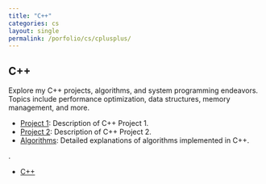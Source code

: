 ```yaml
---
title: "C++"
categories: cs
layout: single
permalink: /porfolio/cs/cplusplus/
---
```


## C++

Explore my C++ projects, algorithms, and system programming endeavors. Topics include performance optimization, data structures, memory management, and more.

- [Project 1](#): Description of C++ Project 1.
- [Project 2](#): Description of C++ Project 2.
- [Algorithms](#): Detailed explanations of algorithms implemented in C++.

.
- [C++](/portfolio/cs/cplusplus/)
